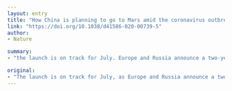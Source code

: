 ```yaml
---
layout: entry
title: "How China is planning to go to Mars amid the coronavirus outbreak"
link: "https://doi.org/10.1038/d41586-020-00739-5"
author:
- Nature

summary:
- "the launch is on track for July. Europe and Russia announce a two-year delay in their journey to the red planet. The launch is set to take place in July, with the launch on track. Russia and Europe announced a delay of two years. It is the first time Russia and Russia have been able to reach the Red Planet. Earlier this year, the launch was delayed. Europeans and Russia announced the delay. They are on track to launch the launch. In July, Russia and the Red planet is set for July, as Europe and the launch will be announced. Two-year journey."

original:
- "The launch is on track for July, as Europe and Russia announce a two-year delay in their journey to the red planet."
---
```


